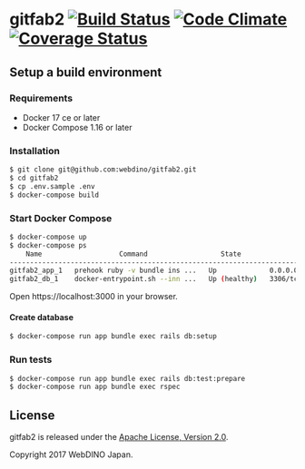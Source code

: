 gitfab2 [![Build Status](https://travis-ci.org/mozilla-japan/gitfab2.svg?branch=develop)](https://travis-ci.org/mozilla-japan/gitfab2) [![Code Climate](https://codeclimate.com/github/mozilla-japan/gitfab2/badges/gpa.svg)](https://codeclimate.com/github/mozilla-japan/gitfab2) [![Coverage Status](https://coveralls.io/repos/mozilla-japan/gitfab2/badge.svg?branch=develop&service=github)](https://coveralls.io/github/mozilla-japan/gitfab2?branch=develop)
=======

## Setup a build environment

### Requirements

- Docker 17 ce or later
- Docker Compose 1.16 or later

### Installation

```bash
$ git clone git@github.com:webdino/gitfab2.git
$ cd gitfab2
$ cp .env.sample .env
$ docker-compose build
```

### Start Docker Compose

```bash
$ docker-compose up
$ docker-compose ps
    Name                   Command                  State               Ports         
--------------------------------------------------------------------------------------
gitfab2_app_1   prehook ruby -v bundle ins ...   Up             0.0.0.0:3000->3000/tcp
gitfab2_db_1    docker-entrypoint.sh --inn ...   Up (healthy)   3306/tcp
```

Open https://localhost:3000 in your browser.

#### Create database

```bash
$ docker-compose run app bundle exec rails db:setup
```

### Run tests

```bash
$ docker-compose run app bundle exec rails db:test:prepare
$ docker-compose run app bundle exec rspec
```

## License

gitfab2 is released under the [Apache License, Version 2.0](http://www.apache.org/licenses/LICENSE-2.0).

Copyright 2017 WebDINO Japan.
